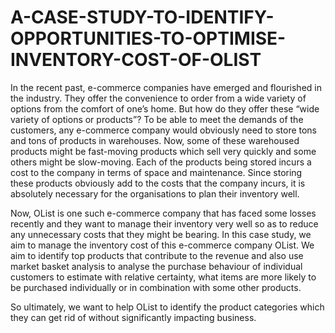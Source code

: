 # A-CASE-STUDY-TO-IDENTIFY-OPPORTUNITIES-TO-OPTIMISE-INVENTORY-COST-OF-OLIST
In the recent past, e-commerce companies have emerged and flourished in the industry. They offer the convenience to order from a wide variety of options from the comfort of one’s home. But how do they offer these “wide variety of options or products”? To be able to meet the demands of the customers, any e-commerce company would obviously need to store tons and tons of products in warehouses. Now, some of these warehoused products might be fast-moving products which sell very quickly and some others might be slow-moving. Each of the products being stored incurs a cost to the company in terms of space and maintenance. Since storing these products obviously add to the costs that the company incurs, it is absolutely necessary for the organisations to plan their inventory well.

Now, OList is one such e-commerce company that has faced some losses recently and they want to manage their inventory very well so as to reduce any unnecessary costs that they might be bearing. In this case study, we aim to manage the inventory cost of this e-commerce company OList. We aim to identify top products that contribute to the revenue and also use market basket analysis to analyse the purchase behaviour of individual customers to estimate with relative certainty, what items are more likely to be purchased individually or in combination with some other products.

So ultimately, we want to help OList to identify the product categories which they can get rid of without significantly impacting business.
